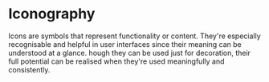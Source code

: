 # Iconography

Icons are symbols that represent functionality or content. They're especially recognisable and helpful in user interfaces since their meaning can be understood at a glance. hough they can be used just for decoration, their full potential can be realised when they're used meaningfully and consistently.
